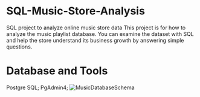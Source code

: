 # SQL-Music-Store-Analysis

SQL project to analyze online music store data
This project is for how to analyze the music playlist database. You can examine the dataset with SQL and help the store understand its business growth by answering simple questions.

# Database and Tools
Postgre SQL;
PgAdmin4;
![MusicDatabaseSchema](https://github.com/user-attachments/assets/1cc0a52b-8859-484d-ae69-1683c38bb9a7)
